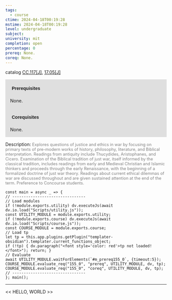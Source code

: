 ```yaml
---
tags:
  - course
ctime: 2024-04-18T00:19:28
mstime: 2024-04-18T00:19:28
level: undergraduate
subject: 
university: mit
completion: open
percentage: 0
prereq: None.
coreq: None.
---
```


catalog [CC.117[J]](http://student.mit.edu/catalog/mCCa.html#CC.117), [17.05[J]](http://student.mit.edu/catalog/m17a.html#17.05)

<span style="display: block; padding: 15px; background-color: rgb(100, 100, 100, 0.2);"><font id="m_prereq155_0" style="display: block; font-family: Arial, sans-serif; font-weight: bold; padding: 5px">Prerequisites</font><br><span id="prereq155_0">None.</span></span>
<span style="display: block; padding: 15px; background-color: rgb(100, 100, 100, 0.2);"><font id="m_coreq155_0" style="display: block; font-family: Arial, sans-serif; font-weight: bold; padding: 5px">Corequisites</font><br><span id="coreq155_0">None.</span></span>

<font style="">Description:</font>
<font style="color: grey; font-size: 0.8rem;">Explores questions of justice and ethics in war by focusing on primary texts of pre-modern works of history, philosophy, literature, and Biblical interpretation. Readings from antiquity include Thucydides, Aristophanes, and Cicero.  Examination of the Biblical tradition of just war, itself informed by the classical tradition, includes readings from early and Medieval Christian and Islamic thinkers and proceeds through the early Renaissance, with the beginning of a formalized doctrine of just war theory. Readings about current ethical dilemmas of war are discussed throughout and are given sustained attention at the end of the term. Preference to Concourse students.</font>

```dataviewjs
const main = async _ => {
// --------------------------------
// Load modules
if (!module.exports.utility) dv.executeJs(await dv.io.load("Scripts/utility.js"));
const UTILITY_MODULE = module.exports.utility;
if (!module.exports.course) dv.executeJs(await dv.io.load("Scripts/course.js"));
const COURSE_MODULE = module.exports.course;
// Load tp
let tp = this.app.plugins.getPlugin("templater-obsidian").templater.current_functions_object;
if (!tp) { dv.paragraph("<font style='color: red'>tp not loaded!</font>"); return; }
// Evaluate
await UTILITY_MODULE.waitForElements(`#m_prereq155_0`, {timeout:5});
COURSE_MODULE.evaluate_req("155_0", "prereq", UTILITY_MODULE, dv, tp);
COURSE_MODULE.evaluate_req("155_0", "coreq", UTILITY_MODULE, dv, tp);
// --------------------------------
}; main();
```

---

<< HELLO, WORLD >>

